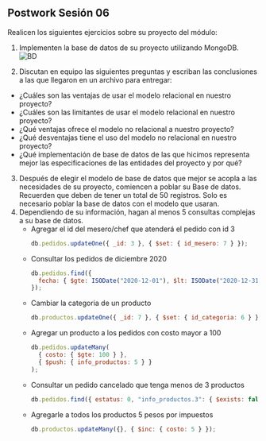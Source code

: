 ## Postwork Sesión 06

Realicen los siguientes ejercicios sobre su proyecto del módulo:

1. Implementen la base de datos de su proyecto utilizando MongoDB.
   ![BD](https://raw.githubusercontent.com/joanrodriguezhe/BEDU_Grupo11_Backend/master/postwork-sesion06/capturasMongo/bd.png)

2. Discutan en equipo las siguientes preguntas y escriban las conclusiones a las que llegaron en un archivo para entregar:

- ¿Cuáles son las ventajas de usar el modelo relacional en nuestro proyecto?
- ¿Cuáles son las limitantes de usar el modelo relacional en nuestro proyecto?
- ¿Qué ventajas ofrece el modelo no relacional a nuestro proyecto?
- ¿Qué desventajas tiene el uso del modelo no relacional en nuestro proyecto?
- ¿Qué implementación de base de datos de las que hicimos representa mejor las especificaciones de las entidades del proyecto y por qué?

3. Después de elegir el modelo de base de datos que mejor se acopla a las necesidades de su proyecto, comiencen a poblar su Base de datos. Recuerden que deben de tener un total de 50 registros. Solo es necesario poblar la base de datos con el modelo que usaran.
4. Dependiendo de su información, hagan al menos 5 consultas complejas a su base de datos.
   - Agregar el id del mesero/chef que atenderá el pedido con id 3
     ```js
     db.pedidos.updateOne({ _id: 3 }, { $set: { id_mesero: 7 } });
     ```
   - Consultar los pedidos de diciembre 2020
     ```js
     db.pedidos.find({
       fecha: { $gte: ISODate("2020-12-01"), $lt: ISODate("2020-12-31") },
     });
     ```
   - Cambiar la categoria de un producto
     ```js
     db.productos.updateOne({ _id: 7 }, { $set: { id_categoria: 6 } });
     ```
   - Agregar un producto a los pedidos con costo mayor a 100
     ```js
     db.pedidos.updateMany(
       { costo: { $gte: 100 } },
       { $push: { info_productos: 5 } }
     );
     ```
   - Consultar un pedido cancelado que tenga menos de 3 productos
     ```js
     db.pedidos.find({ estatus: 0, "info_productos.3": { $exists: false } });
     ```
   - Agregarle a todos los productos 5 pesos por impuestos
     ```js
     db.productos.updateMany({}, { $inc: { costo: 5 } });
     ```

